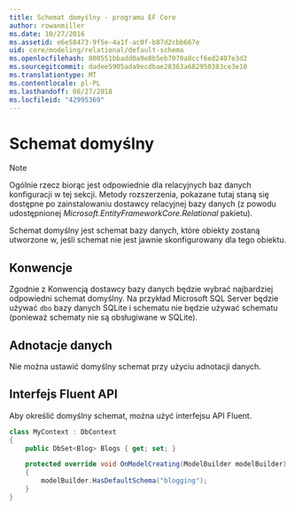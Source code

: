 ```yaml
---
title: Schemat domyślny - programu EF Core
author: rowanmiller
ms.date: 10/27/2016
ms.assetid: e6e58473-9f5e-4a1f-ac0f-b87d2cbb667e
uid: core/modeling/relational/default-schema
ms.openlocfilehash: 800551bbadd0a9e8b5eb7070a8ccf6ed2407e3d2
ms.sourcegitcommit: dadee5905ada9ecdbae28363a682950383ce3e10
ms.translationtype: MT
ms.contentlocale: pl-PL
ms.lasthandoff: 08/27/2018
ms.locfileid: "42995369"
---
```

# <a name="default-schema"></a>Schemat domyślny

> [!NOTE]  
> Ogólnie rzecz biorąc jest odpowiednie dla relacyjnych baz danych konfiguracji w tej sekcji. Metody rozszerzenia, pokazane tutaj staną się dostępne po zainstalowaniu dostawcy relacyjnej bazy danych (z powodu udostępnionej *Microsoft.EntityFrameworkCore.Relational* pakietu).

Schemat domyślny jest schemat bazy danych, które obiekty zostaną utworzone w, jeśli schemat nie jest jawnie skonfigurowany dla tego obiektu.

## <a name="conventions"></a>Konwencje

Zgodnie z Konwencją dostawcy bazy danych będzie wybrać najbardziej odpowiedni schemat domyślny. Na przykład Microsoft SQL Server będzie używać `dbo` bazy danych SQLite i schematu nie będzie używać schematu (ponieważ schematy nie są obsługiwane w SQLite).

## <a name="data-annotations"></a>Adnotacje danych

Nie można ustawić domyślny schemat przy użyciu adnotacji danych.

## <a name="fluent-api"></a>Interfejs Fluent API

Aby określić domyślny schemat, można użyć interfejsu API Fluent.

<!-- [!code-csharp[Main](samples/core/relational/Modeling/FluentAPI/Samples/Relational/DefaultSchema.cs?highlight=7)] -->
``` csharp
class MyContext : DbContext
{
    public DbSet<Blog> Blogs { get; set; }

    protected override void OnModelCreating(ModelBuilder modelBuilder)
    {
        modelBuilder.HasDefaultSchema("blogging");
    }
}
```
